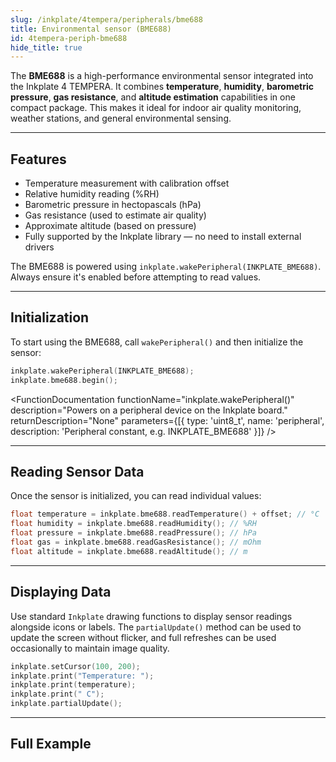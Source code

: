 ```yaml
---
slug: /inkplate/4tempera/peripherals/bme688
title: Environmental sensor (BME688)
id: 4tempera-periph-bme688
hide_title: true
---
```


<SectionTitle title="Environmental Sensor" backgroundImage="/img/inkplate_2/hardware.png" />

The **BME688** is a high-performance environmental sensor integrated into the Inkplate 4 TEMPERA. It combines **temperature**, **humidity**, **barometric pressure**, **gas resistance**, and **altitude estimation** capabilities in one compact package. This makes it ideal for indoor air quality monitoring, weather stations, and general environmental sensing.

---

## Features

- Temperature measurement with calibration offset
- Relative humidity reading (%RH)
- Barometric pressure in hectopascals (hPa)
- Gas resistance (used to estimate air quality)
- Approximate altitude (based on pressure)
- Fully supported by the Inkplate library — no need to install external drivers

<InfoBox>The BME688 is powered using `inkplate.wakePeripheral(INKPLATE_BME688)`. Always ensure it's enabled before attempting to read values.</InfoBox>

---

## Initialization

To start using the BME688, call `wakePeripheral()` and then initialize the sensor:

```cpp
inkplate.wakePeripheral(INKPLATE_BME688);
inkplate.bme688.begin();
```

<FunctionDocumentation functionName="inkplate.wakePeripheral()" description="Powers on a peripheral device on the Inkplate board." returnDescription="None" parameters={[{ type: 'uint8_t', name: 'peripheral', description: 'Peripheral constant, e.g. INKPLATE_BME688' }]} />

<FunctionDocumentation functionName="inkplate.bme688.begin()" description="Initializes the BME688 sensor and configures it for reading." returnDescription="Returns true if the sensor is initialized successfully." />

---

## Reading Sensor Data

Once the sensor is initialized, you can read individual values:

```cpp
float temperature = inkplate.bme688.readTemperature() + offset; // °C
float humidity = inkplate.bme688.readHumidity(); // %RH
float pressure = inkplate.bme688.readPressure(); // hPa
float gas = inkplate.bme688.readGasResistance(); // mOhm
float altitude = inkplate.bme688.readAltitude(); // m
```

<FunctionDocumentation functionName="inkplate.bme688.readTemperature()" description="Reads the ambient temperature in degrees Celsius." returnDescription="Returns the temperature as a float." />

<FunctionDocumentation functionName="inkplate.bme688.readHumidity()" description="Reads the relative humidity in %RH." returnDescription="Returns the humidity as a float." />

<FunctionDocumentation functionName="inkplate.bme688.readPressure()" description="Reads barometric pressure in hectopascals (hPa)." returnDescription="Returns the pressure as a float." />

<FunctionDocumentation functionName="inkplate.bme688.readGasResistance()" description="Reads the gas resistance value in milliohms." returnDescription="Returns gas resistance as a float." />

<FunctionDocumentation functionName="inkplate.bme688.readAltitude()" description="Estimates altitude based on the current pressure reading." returnDescription="Returns altitude as a float in meters." />

---

## Displaying Data

Use standard `Inkplate` drawing functions to display sensor readings alongside icons or labels. The `partialUpdate()` method can be used to update the screen without flicker, and full refreshes can be used occasionally to maintain image quality.

```cpp
inkplate.setCursor(100, 200);
inkplate.print("Temperature: ");
inkplate.print(temperature);
inkplate.print(" C");
inkplate.partialUpdate();
```

<CenteredImage src="/img/inkplate_4_tempera/bme.png" alt="Expected output on Inkplate display" caption="Full example display" width="600px" />

---

## Full Example

<QuickLink 
  title="Inkplate4TEMPERA_BME688_Read.ino" 
  description="Full Arduino example showing how to read and display data from the onboard BME688 sensor."
  url="https://github.com/SolderedElectronics/Inkplate-Arduino-library/blob/master/examples/Inkplate4TEMPERA/Advanced/Sensors/Inkplate4TEMPERA_BME688_Read/Inkplate4TEMPERA_BME688_Read.ino" 
/>